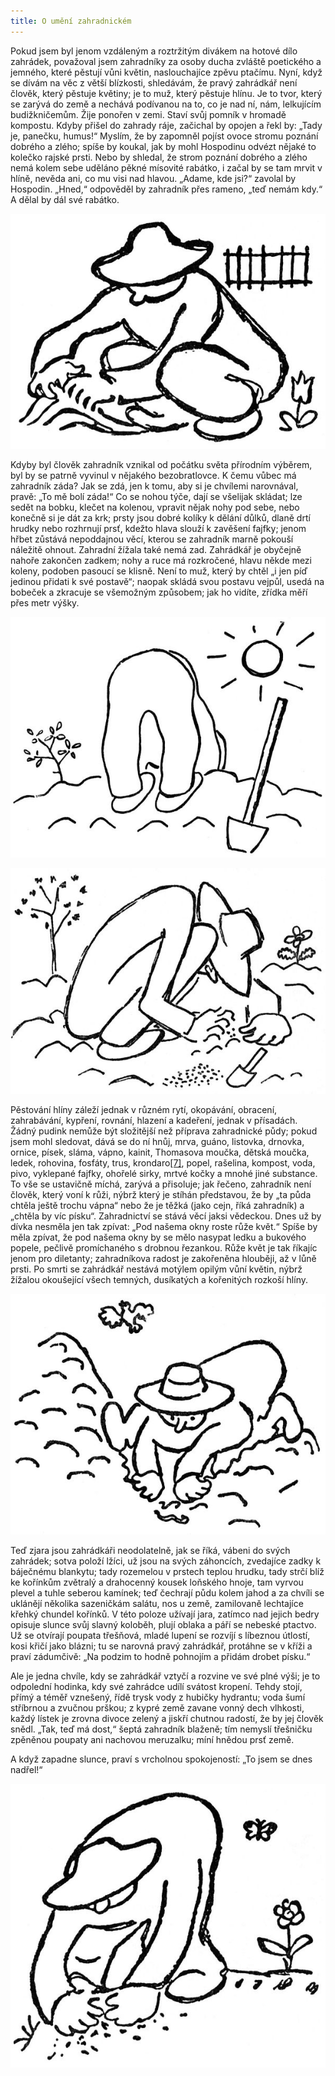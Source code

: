 ```yaml
---
title: O umění zahradnickém
---
```


Pokud jsem byl jenom vzdáleným a roztržitým divákem na hotové dílo zahrádek, považoval jsem zahradníky za osoby ducha zvláště poetického a jemného, které pěstují vůni květin, naslouchajíce zpěvu ptačímu. Nyní, když se dívám na věc z větší blízkosti, shledávám, že pravý zahrádkář není člověk, který pěstuje květiny; je to muž, který pěstuje hlínu. Je to tvor, který se zarývá do země a nechává podívanou na to, co je nad ní, nám, lelkujícím budižkničemům. Žije ponořen v zemi. Staví svůj pomník v hromadě kompostu. Kdyby přišel do zahrady ráje, začichal by opojen a řekl by: „Tady je, panečku, humus!“ Myslím, že by zapomněl pojíst ovoce stromu poznání dobrého a zlého; spíše by koukal, jak by mohl Hospodinu odvézt nějaké to kolečko rajské prsti. Nebo by shledal, že strom poznání dobrého a zlého nemá kolem sebe uděláno pěkné mísovité rabátko, i začal by se tam mrvit v hlíně, nevěda ani, co mu visi nad hlavou. „Adame, kde jsi?“ zavolal by Hospodin. „Hned,“ odpověděl by zahradník přes rameno, „teď nemám kdy.“ A dělal by dál své rabátko.

![09](./resources/09.jpg)  

Kdyby byl člověk zahradník vznikal od počátku světa přírodním výběrem, byl by se patrně vyvinul v nějakého bezobratlovce. K čemu vůbec má zahradník záda? Jak se zdá, jen k tomu, aby si je chvílemi narovnával, pravě: „To mě bolí záda!“ Co se nohou týče, dají se všelijak skládat; lze sedět na bobku, klečet na kolenou, vpravit nějak nohy pod sebe, nebo konečně si je dát za krk; prsty jsou dobré kolíky k dělání důlků, dlaně drtí hrudky nebo rozhrnují prsť, kdežto hlava slouží k zavěšení fajfky; jenom hřbet zůstává nepoddajnou věcí, kterou se zahradník marně pokouší náležitě ohnout. Zahradní žížala také nemá zad. Zahrádkář je obyčejně nahoře zakončen zadkem; nohy a ruce má rozkročené, hlavu někde mezi koleny, podoben pasoucí se klisně. Není to muž, který by chtěl „i jen píď jedinou přidati k své postavě“; naopak skládá svou postavu vejpůl, usedá na bobeček a zkracuje se všemožným způsobem; jak ho vidíte, zřídka měří přes metr výšky.

![10](./resources/10.jpg)  

![11](./resources/11.jpg)  

Pěstování hlíny záleží jednak v různém rytí, okopávání, obracení, zahrabávání, kypření, rovnání, hlazení a kadeření, jednak v přísadách. Žádný pudink nemůže být složitější než příprava zahradnické půdy; pokud jsem mohl sledovat, dává se do ní hnůj, mrva, guáno, listovka, drnovka, ornice, písek, sláma, vápno, kainit, Thomasova moučka, dětská moučka, ledek, rohovina, fosfáty, trus, krondaro[\[7\]](./resources/undefined), popel, rašelina, kompost, voda, pivo, vyklepané fajfky, ohořelé sirky, mrtvé kočky a mnohé jiné substance. To vše se ustavičně míchá, zarývá a přisoluje; jak řečeno, zahradník není člověk, který voní k růži, nýbrž který je stíhán představou, že by „ta půda chtěla ještě trochu vápna“ nebo že je těžká (jako cejn, říká zahradník) a „chtěla by víc písku“. Zahradnictví se stává věcí jaksi vědeckou. Dnes už by dívka nesměla jen tak zpívat: „Pod našema okny roste růže květ.“ Spíše by měla zpívat, že pod našema okny by se mělo nasypat ledku a bukového popele, pečlivě promíchaného s drobnou řezankou. Růže květ je tak říkajíc jenom pro diletanty; zahradníkova radost je zakořeněna hlouběji, až v lůně prsti. Po smrti se zahrádkář nestává motýlem opilým vůní květin, nýbrž žížalou okoušející všech temných, dusíkatých a kořenitých rozkoší hlíny.

![12](./resources/12.jpg)  

Teď zjara jsou zahrádkáři neodolatelně, jak se říká, vábeni do svých zahrádek; sotva položí lžíci, už jsou na svých záhoncích, zvedajíce zadky k báječnému blankytu; tady rozemelou v prstech teplou hrudku, tady strčí blíž ke kořínkům zvětralý a drahocenný kousek loňského hnoje, tam vyrvou plevel a tuhle seberou kamínek; teď čechrají půdu kolem jahod a za chvíli se uklánějí několika sazeničkám salátu, nos u země, zamilovaně lechtajíce křehký chundel kořínků. V této poloze užívají jara, zatímco nad jejich bedry opisuje slunce svůj slavný koloběh, plují oblaka a páří se nebeské ptactvo. Už se otvírají poupata třešňová, mladé lupení se rozvíjí s líbeznou útlostí, kosi křičí jako blázni; tu se narovná pravý zahrádkář, protáhne se v kříži a praví zádumčivě: „Na podzim to hodně pohnojím a přidám drobet písku.“

Ale je jedna chvíle, kdy se zahrádkář vztyčí a rozvine ve své plné výši; je to odpolední hodinka, kdy své zahrádce udílí svátost kropení. Tehdy stojí, přímý a téměř vznešený, řídě trysk vody z hubičky hydrantu; voda šumí stříbrnou a zvučnou prškou; z kypré země zavane vonný dech vlhkosti, každý lístek je zrovna divoce zelený a jiskří chutnou radostí, že by jej člověk snědl. „Tak, teď má dost,“ šeptá zahradník blaženě; tím nemyslí třešničku zpěněnou poupaty ani nachovou meruzalku; míní hnědou prsť země.

A když zapadne slunce, praví s vrcholnou spokojeností: „To jsem se dnes nadřel!“

![13](./resources/13.jpg)
